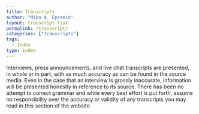 ```yaml
---
title: Transcripts
author: "Mika A. Epstein"
layout: transcript-list
permalink: /transcript/
categories: ["Transcripts"]
tags:
  - Index
type: index
---
```


Interviews, press announcements, and live chat transcripts are presented, in whole or in part, with as much accuracy as can be found in the source media. Even in the case that an interview is grossly inaccurate, information will be presented honestly in reference to its source. There has been no attempt to correct grammar and while every best effort is put forth, assume no responsibility over the accuracy or validity of any transcripts you may read in this section of the website.

